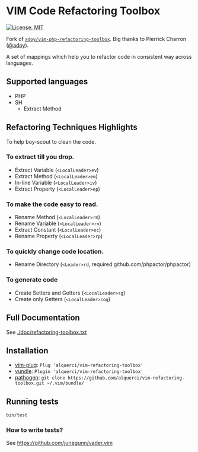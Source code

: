 # VIM Code Refactoring Toolbox

[![License: MIT](https://img.shields.io/github/license/alquerci/vim-refactoring-toolbox)](https://opensource.org/licenses/MIT)

Fork of [`adoy/vim-php-refactoring-toolbox`](https://github.com/adoy/vim-php-refactoring-toolbox).
Big thanks to Pierrick Charron ([@adoy](https://github.com/adoy)).

A set of mappings which help you to refactor code in consistent way across languages.


## Supported languages

- PHP
- SH
  - Extract Method


## Refactoring Techniques Highlights

To help boy-scout to clean the code.

### To extract till you drop.

* Extract Variable (`<LocalLeader>ev`)
* Extract Method (`<LocalLeader>em`)
* In-line Variable (`<LocalLeader>iv`)
* Extract Property (`<LocalLeader>ep`)

### To make the code easy to read.

* Rename Method (`<LocalLeader>rm`)
* Rename Variable (`<LocalLeader>rv`)
* Extract Constant (`<LocalLeader>ec`)
* Rename Property (`<LocalLeader>rp`)

### To quickly change code location.

* Rename Directory (`<Leader>rd`, required github.com/phpactor/phpactor)

### To generate code

* Create Setters and Getters (`<LocalLeader>sg`)
* Create only Getters (`<LocalLeader>cog`)


## Full Documentation

See [./doc/refactoring-toolbox.txt](./doc/refactoring-toolbox.txt)


## Installation

* [vim-plug](https://github.com/junegunn/vim-plug): `Plug 'alquerci/vim-refactoring-toolbox'`
* [vundle](https://github.com/gmarik/Vundle.vim): `Plugin 'alquerci/vim-refactoring-toolbox'`
* [pathogen](https://github.com/tpope/vim-pathogen): `git clone https://github.com/alquerci/vim-refactoring-toolbox.git ~/.vim/bundle/`


## Running tests

```
bin/test
```

### How to write tests?

See https://github.com/junegunn/vader.vim
